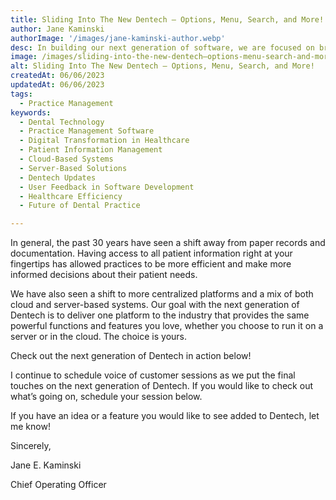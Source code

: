 ```yaml
---
title: Sliding Into The New Dentech – Options, Menu, Search, and More!
author: Jane Kaminski
authorImage: '/images/jane-kaminski-author.webp'
desc: In building our next generation of software, we are focused on bringing continued innovation to the dental space, just like we always have.
image: /images/sliding-into-the-new-dentech–options-menu-search-and-more.webp
alt: Sliding Into The New Dentech – Options, Menu, Search, and More!
createdAt: 06/06/2023
updatedAt: 06/06/2023
tags:
  - Practice Management
keywords:
  - Dental Technology
  - Practice Management Software
  - Digital Transformation in Healthcare
  - Patient Information Management
  - Cloud-Based Systems
  - Server-Based Solutions
  - Dentech Updates
  - User Feedback in Software Development
  - Healthcare Efficiency
  - Future of Dental Practice

---
```


In general, the past 30 years have seen a shift away from paper records and documentation. Having access to all patient information right at your fingertips has allowed practices to be more efficient and make more informed decisions about their patient needs.

We have also seen a shift to more centralized platforms and a mix of both cloud and server-based systems. Our goal with the next generation of Dentech is to deliver one platform to the industry that provides the same powerful functions and features you love, whether you choose to run it on a server or in the cloud.  The choice is yours.

Check out the next generation of Dentech in action below!

I continue to schedule voice of customer sessions as we put the final touches on the next generation of Dentech. If you would like to check out what’s going on, schedule your session below.

If you have an idea or a feature you would like to see added to Dentech, let me know!

Sincerely,

Jane E. Kaminski

Chief Operating Officer